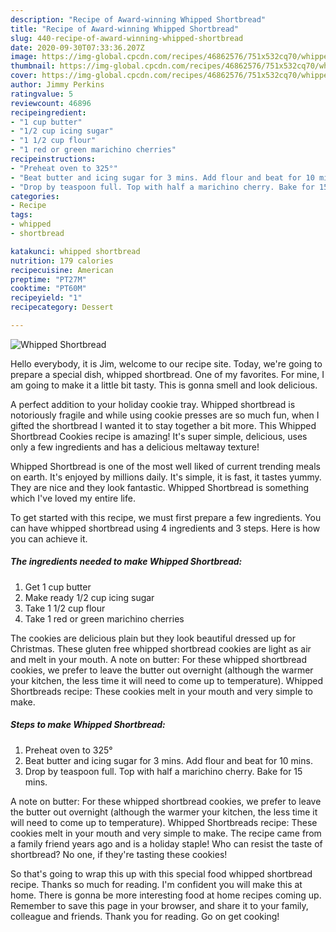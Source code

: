 ```yaml
---
description: "Recipe of Award-winning Whipped Shortbread"
title: "Recipe of Award-winning Whipped Shortbread"
slug: 440-recipe-of-award-winning-whipped-shortbread
date: 2020-09-30T07:33:36.207Z
image: https://img-global.cpcdn.com/recipes/46862576/751x532cq70/whipped-shortbread-recipe-main-photo.jpg
thumbnail: https://img-global.cpcdn.com/recipes/46862576/751x532cq70/whipped-shortbread-recipe-main-photo.jpg
cover: https://img-global.cpcdn.com/recipes/46862576/751x532cq70/whipped-shortbread-recipe-main-photo.jpg
author: Jimmy Perkins
ratingvalue: 5
reviewcount: 46896
recipeingredient:
- "1 cup butter"
- "1/2 cup icing sugar"
- "1 1/2 cup flour"
- "1 red or green marichino cherries"
recipeinstructions:
- "Preheat oven to 325°"
- "Beat butter and icing sugar for 3 mins. Add flour and beat for 10 mins."
- "Drop by teaspoon full. Top with half a marichino cherry. Bake for 15 mins."
categories:
- Recipe
tags:
- whipped
- shortbread

katakunci: whipped shortbread 
nutrition: 179 calories
recipecuisine: American
preptime: "PT27M"
cooktime: "PT60M"
recipeyield: "1"
recipecategory: Dessert

---
```



![Whipped Shortbread](https://img-global.cpcdn.com/recipes/46862576/751x532cq70/whipped-shortbread-recipe-main-photo.jpg)

Hello everybody, it is Jim, welcome to our recipe site. Today, we're going to prepare a special dish, whipped shortbread. One of my favorites. For mine, I am going to make it a little bit tasty. This is gonna smell and look delicious.

A perfect addition to your holiday cookie tray. Whipped shortbread is notoriously fragile and while using cookie presses are so much fun, when I gifted the shortbread I wanted it to stay together a bit more. This Whipped Shortbread Cookies recipe is amazing! It&#39;s super simple, delicious, uses only a few ingredients and has a delicious meltaway texture!

Whipped Shortbread is one of the most well liked of current trending meals on earth. It's enjoyed by millions daily. It's simple, it is fast, it tastes yummy. They are nice and they look fantastic. Whipped Shortbread is something which I've loved my entire life.


To get started with this recipe, we must first prepare a few ingredients. You can have whipped shortbread using 4 ingredients and 3 steps. Here is how you can achieve it.

<!--inarticleads1-->

##### The ingredients needed to make Whipped Shortbread:

1. Get 1 cup butter
1. Make ready 1/2 cup icing sugar
1. Take 1 1/2 cup flour
1. Take 1 red or green marichino cherries


The cookies are delicious plain but they look beautiful dressed up for Christmas. These gluten free whipped shortbread cookies are light as air and melt in your mouth. A note on butter: For these whipped shortbread cookies, we prefer to leave the butter out overnight (although the warmer your kitchen, the less time it will need to come up to temperature). Whipped Shortbreads recipe: These cookies melt in your mouth and very simple to make. 

<!--inarticleads2-->

##### Steps to make Whipped Shortbread:

1. Preheat oven to 325°
1. Beat butter and icing sugar for 3 mins. Add flour and beat for 10 mins.
1. Drop by teaspoon full. Top with half a marichino cherry. Bake for 15 mins.


A note on butter: For these whipped shortbread cookies, we prefer to leave the butter out overnight (although the warmer your kitchen, the less time it will need to come up to temperature). Whipped Shortbreads recipe: These cookies melt in your mouth and very simple to make. The recipe came from a family friend years ago and is a holiday staple! Who can resist the taste of shortbread? No one, if they&#39;re tasting these cookies! 

So that's going to wrap this up with this special food whipped shortbread recipe. Thanks so much for reading. I'm confident you will make this at home. There is gonna be more interesting food at home recipes coming up. Remember to save this page in your browser, and share it to your family, colleague and friends. Thank you for reading. Go on get cooking!
